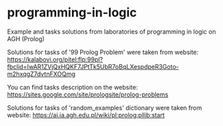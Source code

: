 # programming-in-logic
Example and tasks solutions from laboratories of programming in logic on AGH (Prolog)

Solutions for tasks of '99 Prolog Problem' were taken from website:
https://kalabovi.org/pitel:flp:99pl?fbclid=IwAR1ZVjQxHQKF7JPtTk5UbR7oBqLXespdpeR3Goto-m2hxqgZ7dvtnFXOQmg

You can find tasks description on the website:
https://sites.google.com/site/prologsite/prolog-problems


Solutions for tasks of 'random_examples' dictionary were taken from website:
https://ai.ia.agh.edu.pl/wiki/pl:prolog:pllib:start
